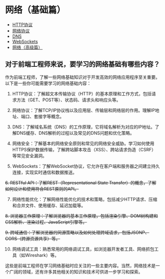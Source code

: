# 网络（基础篇）

- [HTTP协议](http.md)
- [网络协议](protocols.md)
- [DNS](dns.md)
- [WebSockets](web_sockets.md)
- [网络（高级篇）](./advanced/index0.md)

## 对于前端工程师来说，要学习的网络基础有哪些内容？
作为前端工程师，了解一些网络基础知识对于开发高效的网络应用程序至关重要。以下是一些你可能需要学习的网络基础内容：

1. HTTP协议：了解超文本传输协议（HTTP）的基本原理和工作方式，包括请求方法（GET、POST等）、状态码、请求头和响应头等。

2. 网络协议：了解TCP/IP协议栈以及应用层、传输层和网络层的作用。理解IP地址、端口、套接字等概念。

3. DNS：了解域名系统（DNS）的工作原理，它将域名解析为对应的IP地址。了解DNS缓存、DNS解析的过程以及常见的DNS问题和优化策略。

4. 网络安全：了解基本的网络安全原则和常见的网络安全威胁。学习如何使用HTTPS保护数据传输，了解跨站脚本攻击（XSS）、跨站请求伪造（CSRF）等常见安全漏洞。

5. WebSockets：了解WebSocket协议，它允许在客户端和服务器之间建立持久连接，实现实时通信和数据推送。

~~6. RESTful API：了解REST（Representational State Transfer）的概念，了解如何设计和使用符合REST原则的API。~~

7. 网络性能优化：了解网络性能优化的技术和策略，包括减少HTTP请求、压缩和合并文件、使用缓存、延迟加载等。

~~8. 浏览器工作原理：了解浏览器的基本工作原理，包括渲染引擎、DOM树构建和CSS解析、渲染过程、JavaScript引擎等。~~

~~9. 跨域通信：了解浏览器的同源策略以及如何处理跨域请求，包括JSONP、CORS（跨源资源共享）等。~~

10. 网络调试工具：熟悉常用的网络调试工具，如浏览器开发者工具、网络抓包工具（如Wireshark）等。

这些是前端工程师在学习网络基础时应关注的一些主要内容。当然，网络技术是一个广阔的领域，还有许多其他相关的知识和技术可供进一步学习和探索。